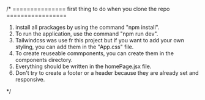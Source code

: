 /* 
=============== first thing to do when you clone the repo =================

1) install all prackages by using the command "npm install".
2) To run the application, use the command "npm run dev".
3) Tailwindcss was use fr this project but if you want to add your own styling, you can add them in the "App.css" file.
4) To create reuseable commponents, you can create them in the components directory.
5) Everything should be written in the homePage.jsx file.
6) Don't try to create a footer or a header because they are already set and responsive.

*/